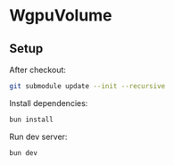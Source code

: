 # WgpuVolume

## Setup

After checkout:
```bash
git submodule update --init --recursive
```

Install dependencies:
```bash
bun install
```

Run dev server:
```bash
bun dev
```
